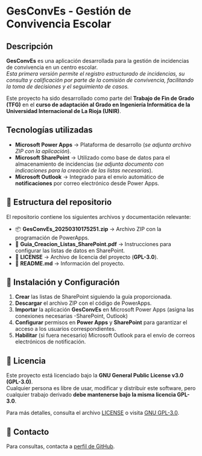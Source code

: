 # GesConvEs - Gestión de Convivencia Escolar

## **Descripción**
**GesConvEs** es una aplicación desarrollada para la gestión de incidencias de convivencia en un centro escolar.  
_Esta primera versión permite el registro estructurado de incidencias, su consulta y calificación por parte de la comisión de convivencia, facilitando la toma de decisiones y el seguimiento de casos._

Este proyecto ha sido desarrollado como parte del **Trabajo de Fin de Grado (TFG)** en el **curso de adaptación al Grado en Ingeniería Informática de la Universidad Internacional de La Rioja (UNIR)**.

## **Tecnologías utilizadas**
- **Microsoft Power Apps** → Plataforma de desarrollo (_se adjunta archivo ZIP con la aplicación_).
- **Microsoft SharePoint** → Utilizado como base de datos para el almacenamiento de incidencias (_se adjunta documento con indicaciones para la creación de las listas necesarias_).
- **Microsoft Outlook** → Integrado para el envío automático de **notificaciones** por correo electrónico desde Power Apps.

## 📂 **Estructura del repositorio**
El repositorio contiene los siguientes archivos y documentación relevante:

- 📦 **GesConvEs_20250310175251.zip** → Archivo ZIP con la programación de PowerApps.
- 📄 **Guia_Creacion_Listas_SharePoint.pdf** → Instrucciones para configurar las listas de datos en SharePoint.
- 📄 **LICENSE** → Archivo de licencia del proyecto (**GPL-3.0**).
- 📄 **README.md** → Información del proyecto.

## 🔧 **Instalación y Configuración**
1. **Crear** las listas de SharePoint siguiendo la guía proporcionada.
2. **Descargar** el archivo ZIP con el código de PowerApps.
3. **Importar** la aplicación **GesConvEs** en Microsoft Power Apps (asigna las conexiones necesarias -SharePoint, Outlook)
4. **Configurar** permisos en **Power Apps** y **SharePoint** para garantizar el acceso a los usuarios correspondientes.
5. **Habilitar** (si fuera necesario) Microsoft Outlook para el envío de correos electrónicos de notificación.

## 📄 Licencia
Este proyecto está licenciado bajo la **GNU General Public License v3.0 (GPL-3.0)**.  
Cualquier persona es libre de usar, modificar y distribuir este software, pero cualquier trabajo derivado **debe mantenerse bajo la misma licencia GPL-3.0**.  

Para más detalles, consulta el archivo [LICENSE](LICENSE) o visita [GNU GPL-3.0](https://www.gnu.org/licenses/gpl-3.0.html).

## 📩 **Contacto**
Para consultas, contacta a [perfil de GitHub](https://github.com/OscarLGomez).
